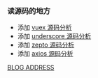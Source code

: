 ### 读源码的地方

- 添加 [vuex 源码分析](https://github.com/BigFaceWangCY/chengyu_sourceCode_analysis/tree/master/vuex-src)
- 添加 [underscore 源码分析](https://github.com/BigFaceWangCY/chengyu_sourceCode_analysis/tree/master/underscore)
- 添加 [zepto 源码分析](https://github.com/BigFaceWangCY/chengyu_sourceCode_analysis/tree/master/zepto-src)
- 添加 [axios 源码分析](https://github.com/BigFaceWangCY/chengyu_sourceCode_analysis/tree/master/axios-src)

[BLOG ADDRESS](http://blog.csdn.net/qq_17347575)
